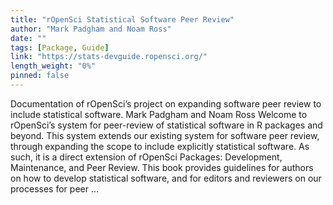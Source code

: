 ```yaml
---
title: "rOpenSci Statistical Software Peer Review"
author: "Mark Padgham and Noam Ross"
date: ""
tags: [Package, Guide]
link: "https://stats-devguide.ropensci.org/"
length_weight: "0%"
pinned: false
---
```


Documentation of rOpenSci’s project on expanding software peer review to include statistical software. Mark Padgham and Noam Ross Welcome to rOpenSci’s system for peer-review of statistical software in R packages and beyond. This system extends our existing system for software peer review, through expanding the scope to include explicitly statistical software. As such, it is a direct extension of rOpenSci Packages: Development, Maintenance, and Peer Review. This book provides guidelines for authors on how to develop statistical software, and for editors and reviewers on our processes for peer  ...
